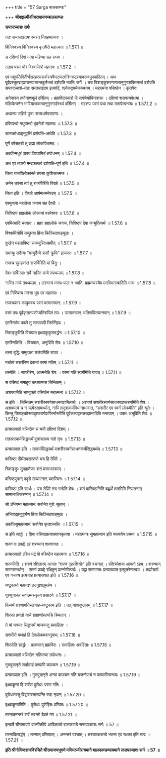 +++
title = "57 Sarga बालकाण्डः"

+++
**श्रीमद्वाल्मीकीयरामायणम्बालकाण्डः**

**सप्तपञ्चाशः सर्गः**

ततः सन्तप्तहृदयः स्मरन् निग्रहमात्मनः ।

विनिःश्वस्य विनिःश्वस्य कृतवैरो महात्मना ॥ 1.57.1 ॥

स दक्षिणां दिशं गत्वा महिष्या सह राघव ।

तताप परमं घोरं विश्वामित्रो महत्तपः ॥ 1.57.2 ॥

एवं पशुपतिवितीर्णसरहस्यसर्वास्त्रवैघट्यदर्शनेनरुद्रस्यापरत्वमुपपादितम् । अथ पूर्वप्रस्तुतब्राह्मण्यस्यात्यन्तदुर्लभत्वं दर्शयति नवभिः सर्गैः । तत्र त्रिशङ्कुशरणागत्यनुगुणशक्तिमत्त्वं दर्शयति सप्तपञ्चाशे–ततः सन्तप्तहृदय इत्यादि, श्लोकद्वयमेकान्वयम् । महात्मना वसिष्ठेन । कृतवैरः

अनेनास्य तपोनाशमूलं दर्शितम् । ब्रह्मविदपचारो हि सर्वश्रेयोविनाशकः । दक्षिणां शरावत्यपेक्षया । महिष्येत्यनेन भावियाजकत्वानुगुणगार्हस्थ्यं दर्शितम् । महत्तपः परमं यथा तथा ततापेत्यन्वयः ॥ 1.57.1,2 ॥

अथास्य जज्ञिरे पुत्राः सत्यधर्मपरायणाः ।

हविष्यन्दो मधुष्यन्दो दृढनेत्रो महारथः ॥ 1.57.3 ॥

कामक्रोधाद्यनुवृत्तिं दर्शयति–अथेति ॥ 1.57.3 ॥

पूर्णे वर्षसहस्रे तु ब्रह्मा लोकपितामहः ।

अब्रवीन्मधुरं वाक्यं विश्वामित्रं तपोधनम् ॥ 1.57.4 ॥

अत एव तपसो मन्दफलत्वं दर्शयति–पूर्ण इति ॥ 1.57.4 ॥

जिता राजर्षिलोकास्ते तपसा कुशिकात्मज ।

अनेन तपसा त्वां तु राजर्षिरिति विद्महे ॥ 1.57.5 ॥

जिता इति । विद्महे आर्षमात्मनेपदम् ॥ 1.57.5 ॥

एवमुक्त्वा महातेजा जगाम सह दैवतैः ।

त्रिविष्टपं ब्रह्मलोकं लोकानां परमेश्वरः ॥ 1.57.6 ॥

एवमित्यादि चत्वारः । ब्रह्मा ब्रह्मलोकं जगाम, त्रिविष्टपं देवा जग्मुरित्यर्थः ॥ 1.57.6 ॥

विश्वामित्रोपि तच्छ्रुत्वा ह्रिया किञ्चिदवाङ्मुखः ।

दुःखेन महताविष्टः समन्युरिदमब्रवीत् ॥ 1.57.7 ॥

समन्युः सदैन्यः “मन्युर्दैन्ये क्रतौ क्रुधि” इत्यमरः ॥ 1.57.7 ॥

तपश्च सुमहत्तप्तं राजर्षिरिति मां विदुः ।

देवाः सर्षिगणाः सर्वे नास्ति मन्ये तपःफलम् ॥ 1.57.8 ॥

नास्ति मन्ये तपःफलम् । एतन्मात्रं मत्तपः फलं न भवति, ब्राह्मण्यस्यैव मदभिमतत्वादिति भावः ॥ 1.57.8 ॥

एवं निश्चित्य मनसा भूय एव महातपाः ।

तपश्चकार काकुत्स्थ परमं परमात्मवान् ॥ 1.57.9 ॥

परमं तपः पूर्वकृततपसोप्यतिशयितं तपः । परमात्मवान् अतिशयितयत्नवान् ॥ 1.57.9 ॥

एतस्मिन्नेव काले तु सत्यवादी जितेन्द्रियः ।

त्रिशङ्कुरिति विख्यात इक्ष्वाकुकुलवर्द्धनः ॥ 1.57.10 ॥

एतस्मिन्निति । विख्यातः, अभूदिति शेषः ॥ 1.57.10 ॥

तस्य बुद्धिः समुत्पन्ना यजेयमिति राघव ।

गच्छेयं सशरीरेण देवानां परमां गतिम् ॥ 1.57.11 ॥

तस्येति । सशरीरेण, आत्मनेति शेषः । परमां गतिं स्वर्गमिति यावत् ॥ 1.57.11 ॥

स वसिष्ठं समाहूय कथयामास चिन्तितम् ।

अशक्यमिति चाप्युक्तो वसिष्ठेन महात्मना ॥ 1.57.12 ॥

स इति । चिन्तितम् सशरीरस्वर्गसाधनयज्ञमित्यर्थः । अशक्यं सशरीरस्वर्गसाधनयज्ञकरणमिति शेषः । अशक्यत्वं च न ऋषेरसामर्थ्यात्, नापि तादृशकर्मविधानाभावात्, “सशरीर एव स्वर्गं लोकमेति” इति श्रुतेः । किन्तु त्रिशङ्कोस्तादृशस्वर्गप्राप्तिर्नास्तीति पूर्वकल्पवृत्ततज्ज्ञानादिति मन्तव्यम् । उक्तः अभूदिति शेषः ॥ 1.57.12 ॥

प्रत्याख्यातो वसिष्ठेन स ययौ दक्षिणां दिशम् ।

ततस्तत्कर्मसिद्ध्यर्थं पुत्रांस्तस्य गतो नृपः ॥ 1.57.13 ॥

प्रत्याख्यात इति । तत्कर्मसिद्ध्यर्थं सशरीरस्वर्गसाधनकर्मसिद्ध्यर्थम् ॥ 1.57.13 ॥

वासिष्ठा दीर्घतपसस्तपो यत्र हि तेपिरे ।

त्रिशङ्कुः सुमहातेजाः शतं परमभास्वरम् ।

वसिष्ठपुत्रान् ददृशे तप्यमानान् यशस्विनः ॥ 1.57.14 ॥

वासिष्ठा इति सार्धः । यत्र तेपिरे तत्र गत्वेति शेषः । शतं वासिष्ठानिति बह्वर्थे शतमिति निपातनात् सामानाधिकरण्यम् ॥ 1.57.14 ॥

सो ऽभिगम्य महात्मानः सर्वानेव गुरोः सुतान् ।

अभिवाद्यानुपूर्व्येण ह्रिया किञ्चिदवाङ्मुखः ।

अब्रवीत्सुमहात्मानः सर्वानेव कृताञ्जलिः ॥ 1.57.15 ॥

स इति सार्द्धः । ह्रिया वसिष्ठप्रत्याख्यानकृतया । महात्मानः सुमहात्मान इति व्यत्ययेन प्रथमा ॥ 1.57.15 ॥

शरणं वः प्रपद्ये ऽहं शरण्यान् शरणागतः ।

प्रत्याख्यातो ऽस्मि भद्रं वो वसिष्ठेन महात्मना ॥ 1.57.16 ॥

शरणमिति । शरणं रक्षितारम् आगतः “शरणं गृहरक्षित्रोः” इति वचनात् । रक्षित्रपेक्षया आगतो ऽहम् । शरण्यान् शरणसमर्थान् । शरणं प्रपद्ये रक्षितृ़न् प्राप्नोमीत्यर्थः । यद्वा शरणागतः प्रत्याख्यात इत्युत्तरेणान्वयः । तर्ह्याचार्य एव गन्तव्य इत्यत्राह प्रत्याख्यात इति ॥ 1.57.16 ॥

यष्टुकामो महायज्ञं तदनुज्ञातुमर्हथ ।

गुरुपुत्रानहं सर्वान्नमस्कृत्य प्रसादये ॥ 1.57.17 ॥

किमर्थं शरणागतिस्तत्राह–यष्टुकाम इति । तत् यज्ञानुष्ठानम् ॥ 1.57.17 ॥

शिरसा प्रणतो याचे ब्राह्मणांस्तपसि स्थितान् ।

ते मां भवन्तः सिद्ध्यर्थं याजयन्तु समाहिताः ।

सशरीरो यथाहं हि देवलोकमवाप्नुयाम् ॥ 1.57.18 ॥

शिरसेति सार्द्धः । ब्राह्मणान् ब्रह्मविदः । समाहिताः अवहिताः ॥ 1.57.18 ॥

प्रत्याख्यातो वसिष्ठेन गतिमन्यां तपोधनाः ।

गुरुपुत्रानृते सर्वान्नाहं पश्यामि काञ्चन ॥ 1.57.19 ॥

प्रत्याख्यात इति । गुरुपुत्रानृते अन्यां काञ्चन गतिं यजनोपायं न पश्यामीत्यन्वयः ॥ 1.57.19 ॥

इक्ष्वाकूणां हि सर्वेषां पुरोधाः परमा गतिः ।

पुरोधसस्तु विद्वांसस्तारयन्ति सदा नृपान् ॥ 1.57.20 ॥

इक्ष्वाकूणामिति । पुरोधाः पुरोहितः वसिष्ठः ॥ 1.57.20 ॥

तस्मादनन्तरं सर्वे भवन्तो दैवतं मम ॥ 1.57.21 ॥

इत्यार्षे श्रीरामायणे वाल्मीकीये आदिकाव्ये बालकाण्डे सप्तपञ्चाशः सर्गः ॥ 57 ॥

तस्मादित्यर्द्धम् । तस्मात् वसिष्ठात् । अनन्तरं पश्चात् । तस्यारक्षकत्वे भवन्त एव रक्षका इति भावः ॥ 1.57.21 ॥

**इति श्रीगोविन्दराजविरचिते श्रीरामायणभूषणे मणिमञ्जीराख्याने बालकाण्डव्याख्याने सप्तपञ्चाशः सर्गः ॥ 57 ॥**

